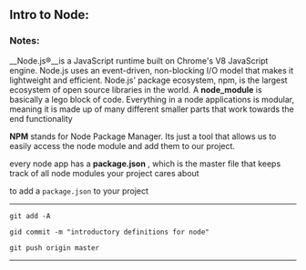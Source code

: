 
## Intro to Node:
### Notes:
__Node.js®__is a JavaScript runtime built on Chrome's V8 JavaScript engine. Node.js uses an event-driven, non-blocking I/O model that makes it lightweight and efficient. Node.js' package ecosystem, npm, is the largest ecosystem of open source libraries in the world.
A __node_module__ is basically a lego block of code. Everything in a node applications is modular, meaning it is made up of many different smaller parts that work towards the end functionality


__NPM__ stands for Node Package Manager. Its just a tool that allows us to easily access the node module and add them to our project.

every node app has a __package.json__ , which is the master file that keeps track of all node modules your project cares about

to add a `package.json` to your project

---
`git add -A`

`gid commit -m "introductory definitions for
 node"`

`git push origin master`

---
